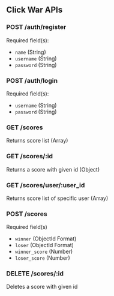 ## Click War APIs

### POST /auth/register

Required field(s):

- `name` (String)
- `username` (String)
- `password` (String)

### POST /auth/login

Required field(s):

- `username` (String)
- `password` (String)

### GET /scores

Returns score list (Array)

### GET /scores/:id

Returns a score with given id (Object)

### GET /scores/user/:user_id

Returns score list of specific user (Array)

### POST /scores

Required field(s)

- `winner` (ObjectId Format)
- `loser` (ObjectId Format)
- `winner_score` (Number)
- `loser_score` (Number)

### DELETE /scores/:id

Deletes a score with given id

